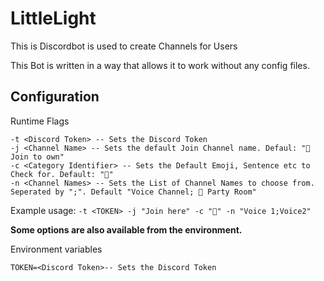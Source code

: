 # LittleLight

This is Discordbot is used to create Channels for Users

This Bot is written in a way that allows it to work without any config files.

## Configuration

Runtime Flags
```
-t <Discord Token> -- Sets the Discord Token
-j <Channel Name> -- Sets the default Join Channel name. Defaul: "📢 Join to own"
-c <Category Identifier> -- Sets the Default Emoji, Sentence etc to Check for. Default: "🎤"
-n <Channel Names> -- Sets the List of Channel Names to choose from. Seperated by ";". Default "Voice Channel; 🎈 Party Room"
```
Example usage: `-t <TOKEN> -j "Join here" -c "🚩" -n "Voice 1;Voice2"`

**Some options are also available from the environment.**

Environment variables
```
TOKEN=<Discord Token>-- Sets the Discord Token
```